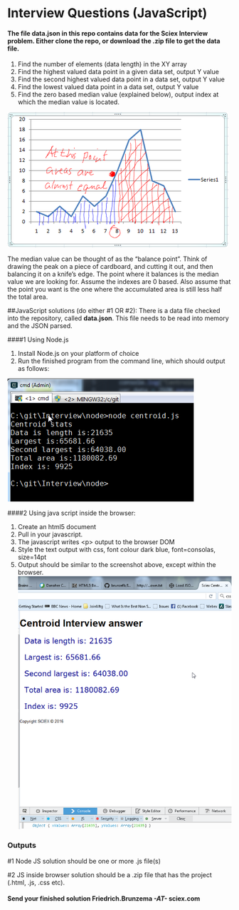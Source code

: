 # Interview Questions (JavaScript)
#### The file data.json  in this repo contains data for the Sciex Interview problem.  Either clone the repo, or download the .zip file to get the data file.
   1. Find the number of elements (data length) in the XY array
   2. Find the highest valued data point in a given data set, output Y value
   2. Find the second highest valued data point in a data set, output Y value
   3. Find the lowest valued data point in a data set, output Y value
   4. Find the zero based median value (explained below), output index at which the median value is located.

![Centroid peak.](peak.png)

The median value can be thought of as the “balance point”.  Think of drawing the peak on a piece of cardboard, and cutting it out, and then balancing it on a knife’s edge.  The point where it balances is the median value we are looking for.
Assume the indexes are 0 based.  Also assume that the point you want is the one where the accumulated area is still less half the total area.


##JavaScript solutions  (do either #1 OR #2):
There is a data file checked into the repository, called **data.json**.  This file needs to be read into memory and the JSON parsed.

###\#1 Using Node.js
1.	Install Node.js on your platform of choice
2.	Run the finished program from the command line, which should output as follows:

![Desired Output](cmdLineOutput.png) 

###\#2  Using java script inside the browser:
1.	Create an html5 document
2.	Pull in your javascript.
3.	The javascript writes <p\> output to the browser DOM
4.	Style the text output with css, font colour dark blue, font=consolas, size=14pt
5.	Output should be similar to the screenshot above, except within the browser.
![Desired Output Web](webAnswer.png) 

### Outputs
\#1 Node JS solution should be one or more .js file(s)

\#2 JS inside browser solution should be a .zip file that has the project (.html, .js, .css etc).

#### Send your finished solution Friedrich.Brunzema *-AT-* sciex.com 
